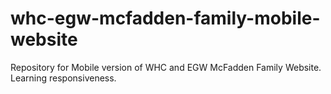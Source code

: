 # whc-egw-mcfadden-family-mobile-website
Repository for Mobile version of WHC and EGW McFadden Family Website.  Learning responsiveness.
